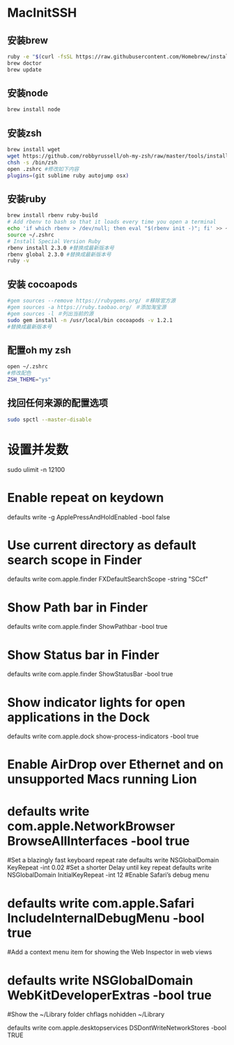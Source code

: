 # MacInitSSH
## 安装brew

```bash
ruby -e "$(curl -fsSL https://raw.githubusercontent.com/Homebrew/install/master/install)"
brew doctor
brew update
```

## 安装node
```bash
brew install node
```

## 安装zsh

```bash
brew install wget
wget https://github.com/robbyrussell/oh-my-zsh/raw/master/tools/install.sh -O - | sh
chsh -s /bin/zsh
open .zshrc #修改如下内容
plugins=(git sublime ruby autojump osx)
```

## 安装ruby

```bash
brew install rbenv ruby-build
# Add rbenv to bash so that it loads every time you open a terminal
echo 'if which rbenv > /dev/null; then eval "$(rbenv init -)"; fi' >> ~/.zshrc
source ~/.zshrc
# Install Special Version Ruby
rbenv install 2.3.0 #替换成最新版本号
rbenv global 2.3.0 #替换成最新版本号
ruby -v
```

## 安装 cocoapods

```bash
#gem sources --remove https://rubygems.org/ ＃移除官方源
#gem sources -a https://ruby.taobao.org/ ＃添加淘宝源
#gem sources -l ＃列出当前的源
sudo gem install -n /usr/local/bin cocoapods -v 1.2.1 
#替换成最新版本号

```


## 配置oh my zsh 

```bash
open ~/.zshrc
#修改配色
ZSH_THEME="ys"
```

## 找回任何来源的配置选项
```bash
sudo spctl --master-disable
```

# 设置并发数
sudo ulimit -n 12100 
# Enable repeat on keydown
defaults write -g ApplePressAndHoldEnabled -bool false
# Use current directory as default search scope in Finder
defaults write com.apple.finder FXDefaultSearchScope -string "SCcf"
# Show Path bar in Finder
defaults write com.apple.finder ShowPathbar -bool true
# Show Status bar in Finder
defaults write com.apple.finder ShowStatusBar -bool true
# Show indicator lights for open applications in the Dock
defaults write com.apple.dock show-process-indicators -bool true
# Enable AirDrop over Ethernet and on unsupported Macs running Lion
# defaults write com.apple.NetworkBrowser BrowseAllInterfaces -bool true
#Set a blazingly fast keyboard repeat rate
defaults write NSGlobalDomain KeyRepeat -int 0.02
#Set a shorter Delay until key repeat
defaults write NSGlobalDomain InitialKeyRepeat -int 12
#Enable Safari’s debug menu
# defaults write com.apple.Safari IncludeInternalDebugMenu -bool true
#Add a context menu item for showing the Web Inspector in web views
# defaults write NSGlobalDomain WebKitDeveloperExtras -bool true
#Show the ~/Library folder
chflags nohidden ~/Library

defaults write com.apple.desktopservices DSDontWriteNetworkStores -bool TRUE

